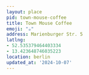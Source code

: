 ```yaml
---
layout: place
pid: town-mouse-coffee
title: Town Mouse Coffee
emoji: "☕️"
address: Marienburger Str. 5
latlng:
- 52.535379464403334
- 13.423648746035223
location: berlin
updated_at: '2024-10-07'
---
```

